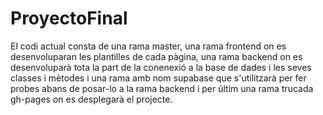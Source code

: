 # ProyectoFinal
El codi actual consta de una rama master, una rama frontend on es desenvoluparan les plantilles de cada pàgina, una rama backend on es desenvoluparà tota la part de la conenexió a la base de dades i les seves classes i mètodes i una rama amb nom supabase que s'utilitzarà per fer probes abans de posar-lo a la rama backend i per últim una rama trucada gh-pages on es desplegarà el projecte.

